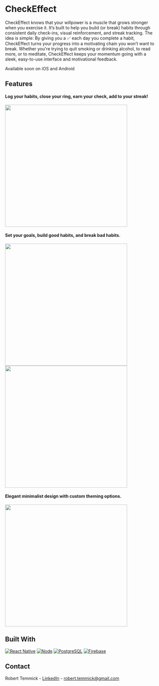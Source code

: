 # CheckEffect
CheckEffect knows that your willpower is a muscle that grows stronger when you exercise it. It’s built to help you build (or break) habits through consistent daily check-ins, visual reinforcement, and streak tracking. The idea is simple: By giving you a ✅ each day you complete a habit, CheckEffect turns your progress into a motivating chain you won’t want to break. Whether you're trying to quit smoking or drinking alcohol, to read more, or to meditate, CheckEffect keeps your momentum going with a sleek, easy-to-use interface and motivational feedback.

Available soon on iOS and Android

## Features

#### Log your habits, close your ring, earn your check, add to your streak!

<img src="https://github.com/user-attachments/assets/282a7a51-e733-4cea-a22e-9d25758d54a9" width="400" />

#### Set your goals, build good habits, and break bad habits.

<img src="https://github.com/user-attachments/assets/206d85a4-0e01-4aaf-af1d-ce2c4ba0d84a" width="400" />
<img src="https://github.com/user-attachments/assets/07f346a4-166b-443f-bc4a-356028dd0b72" width="400" />

#### Elegant minimalist design with custom theming options.

<img src="https://github.com/user-attachments/assets/eb18bfc2-699d-42a1-8fd8-8a598f010be8" width="400" />

## Built With
[![React Native][ReactNative]][ReactNative-url]
[![Node][Node.js]][Node-url]
[![PostgreSQL][PG]][PG-url]
[![Firebase][Firebase]][Firebase-url]

## Contact
Robert Temmick - [LinkedIn](https://linkedin.com/in/roberttemmick) - robert.temmick@gmail.com

<!-- MARKDOWN LINKS & IMAGES -->
[ReactNative]: https://img.shields.io/badge/React%20Native-000000?style=for-the-badge&logo=react&logoColor=61DAFB
[ReactNative-url]: https://reactnative.dev/
[Node.js]: https://img.shields.io/badge/Node.js-000000?style=for-the-badge&logo=nodedotjs&logoColor=%235FA04E
[Node-url]: https://nodejs.org/
[PG]: https://img.shields.io/badge/PostgreSQL-000000?style=for-the-badge&logo=postgresql&logoColor=4169E1
[PG-url]: https://www.postgresql.org/
[Firebase]: https://img.shields.io/badge/Firebase-000000?style=for-the-badge&logo=firebase&logoColor=DD2C00
[Firebase-url]: https://firebase.google.com/
[linkedin-shield]: https://img.shields.io/badge/-LinkedIn-black.svg?style=for-the-badge&logo=linkedin&colorB=555
[linkedin-url]: https://linkedin.com/in/roberttemmick







